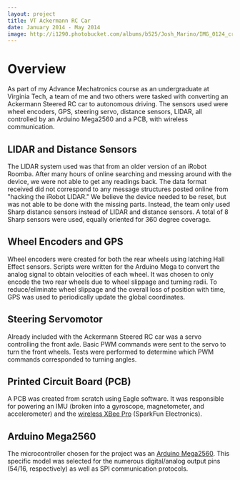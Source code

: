 ```yaml
---
layout: project
title: VT Ackermann RC Car
date: January 2014 - May 2014
image: http://i1290.photobucket.com/albums/b525/Josh_Marino/IMG_0124_cropped_zpshpktg0ju.png
---
```


# Overview
As part of my Advance Mechatronics course as an undergraduate at Virginia Tech, a team of me and two others were tasked with converting an Ackermann Steered RC car to autonomous driving. The sensors used were wheel encoders, GPS, steering servo, distance sensors, LIDAR, all controlled by an Arduino Mega2560 and a PCB, with wireless communication.

## LIDAR and Distance Sensors
The LIDAR system used was that from an older version of an iRobot Roomba. After many hours of online searching and messing around with the device, we were not able to get any readings back. The data format received did not correspond to any message structures posted online from "hacking the iRobot LIDAR." We believe the device needed to be reset, but was not able to be done with the missing parts. Instead, the team only used Sharp distance sensors instead of LIDAR and distance sensors. A total of 8 Sharp sensors were used, equally oriented for 360 degree coverage.

## Wheel Encoders and GPS
Wheel encoders were created for both the rear wheels using latching Hall Effect sensors. Scripts were written for the Arduino Mega to convert the analog signal to obtain velocities of each wheel. It was chosen to only encode the two rear wheels due to wheel slippage and turning radii. To reduce/eliminate wheel slippage and the overall loss of position with time, GPS was used to periodically update the global coordinates.

## Steering Servomotor
Already included with the Ackermann Steered RC car was a servo controlling the front axle. Basic PWM commands were sent to the servo to turn the front wheels. Tests were performed to determine which PWM commands corresponded to turning angles.

## Printed Circuit Board (PCB)
A PCB was created from scratch using Eagle software. It was responsible for powering an IMU (broken into a gyroscope, magnetometer, and accelerometer) and the [wireless XBee Pro](https://www.sparkfun.com/products/8665) (SparkFun Electronics).

## Arduino Mega2560
The microcontroller chosen for the project was an [Arduino Mega2560](http://arduino.cc/en/Main/ArduinoBoardMega2560). This specific model was selected for the numerous digital/analog output pins (54/16, respectively) as well as SPI communication protocols.
